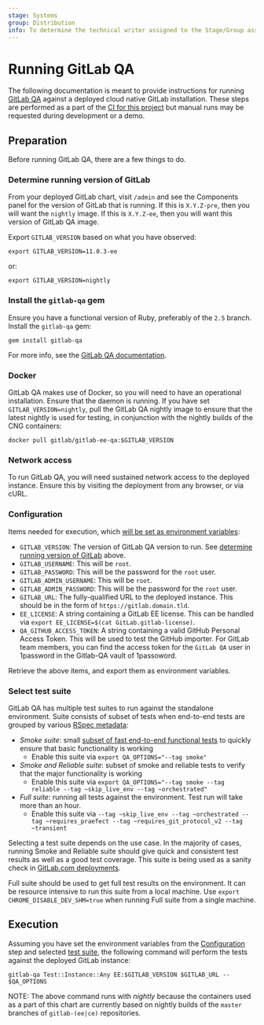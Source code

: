 ```yaml
---
stage: Systems
group: Distribution
info: To determine the technical writer assigned to the Stage/Group associated with this page, see https://about.gitlab.com/handbook/product/ux/technical-writing/#assignments
---
```


# Running GitLab QA

The following documentation is meant to provide instructions for running
[GitLab QA](https://gitlab.com/gitlab-org/gitlab-qa) against a deployed cloud
native GitLab installation. These steps are performed as a part of the
[CI for this project](https://gitlab.com/gitlab-org/charts/gitlab/tree/master/.gitlab-ci.yml)
but manual runs may be requested during development or a demo.

## Preparation

Before running GitLab QA, there are a few things to do.

### Determine running version of GitLab

From your deployed GitLab chart, visit `/admin` and see the Components panel
for the version of GitLab that is running. If this is `X.Y.Z-pre`, then you
will want the `nightly` image. If this is `X.Y.Z-ee`, then you will want this
version of GitLab QA image.

Export `GITLAB_VERSION` based on what you have observed:

```shell
export GITLAB_VERSION=11.0.3-ee
```

or:

```shell
export GITLAB_VERSION=nightly
```

### Install the `gitlab-qa` gem

Ensure you have a functional version of Ruby, preferably of the `2.5` branch.
Install the `gitlab-qa` gem:

```shell
gem install gitlab-qa
```

For more info, see the [GitLab QA documentation](https://gitlab.com/gitlab-org/gitlab-qa#how-can-you-use-it).

### Docker

GitLab QA makes use of Docker, so you will need to have an operational
installation. Ensure that the daemon is running. If you have set `GITLAB_VERSION=nightly`,
pull the GitLab QA nightly image to ensure that the latest nightly is used for
testing, in conjunction with the nightly builds of the CNG containers:

```shell
docker pull gitlab/gitlab-ee-qa:$GITLAB_VERSION
```

### Network access

To run GitLab QA, you will need sustained network access to the deployed instance.
Ensure this by visiting the deployment from any browser, or via cURL.

### Configuration

Items needed for execution, which
[will be set as environment variables](https://gitlab.com/gitlab-org/gitlab-qa#supported-environment-variables):

- `GITLAB_VERSION`: The version of GitLab QA version to run. See [determine running version of GitLab](#determine-running-version-of-gitlab) above.
- `GITLAB_USERNAME`: This will be `root`.
- `GITLAB_PASSWORD`: This will be the password for the `root` user.
- `GITLAB_ADMIN_USERNAME`: This will be `root`.
- `GITLAB_ADMIN_PASSWORD`: This will be the password for the `root` user.
- `GITLAB_URL`: The fully-qualified URL to the deployed instance. This should be
  in the form of `https://gitlab.domain.tld`.
- `EE_LICENSE`: A string containing a GitLab EE license. This can be handled
  via `export EE_LICENSE=$(cat GitLab.gitlab-license)`.
- `QA_GITHUB_ACCESS_TOKEN`: A string containing a valid GitHub Personal Access Token.
  This will be used to test the GitHub importer. For GitLab team members, you can
  find the access token for the `GitLab QA` user in 1password in the Gitlab-QA vault of 1passoword.

Retrieve the above items, and export them as environment variables.

### Select test suite

GitLab QA has multiple test suites to run against the standalone environment. Suite consists of subset of tests
when end-to-end tests are grouped by various [RSpec metadata](https://docs.gitlab.com/ee/development/testing_guide/end_to_end/rspec_metadata_tests.html):

- _Smoke suite_: small [subset of fast end-to-end functional tests](https://docs.gitlab.com/ee/development/testing_guide/smoke.html)
to quickly ensure that basic functionality is working
  - Enable this suite via `export QA_OPTIONS="--tag smoke"`
- _Smoke and Reliable suite_: subset of smoke and reliable tests to verify that the
major functionality is working
  - Enable this suite via `export QA_OPTIONS="--tag smoke --tag reliable --tag ~skip_live_env --tag ~orchestrated"`
- _Full suite_: running all tests against the environment. Test run will take more than an hour.
  - Enable this suite via `--tag ~skip_live_env --tag ~orchestrated --tag ~requires_praefect --tag ~requires_git_protocol_v2 --tag ~transient`

Selecting a test suite depends on the use case. In the majority of cases, running
Smoke and Reliable suite should give quick and consistent test results
as well as a good test coverage. This suite is being used as a sanity
check in [GitLab.com deployments](https://about.gitlab.com/handbook/engineering/releases/#gitlabcom-deployments-process).

Full suite should be used to get full test results on the environment. It can be resource
intensive to run this suite from a local machine. Use `export CHROME_DISABLE_DEV_SHM=true`
when running Full suite from a single machine.

## Execution

Assuming you have set the environment variables from the
[Configuration](#configuration) step and selected [test suite](#select-test-suite),
the following command will perform the tests against the deployed GitLab instance:

```shell
gitlab-qa Test::Instance::Any EE:$GITLAB_VERSION $GITLAB_URL -- $QA_OPTIONS
```

NOTE:
The above command runs with _nightly_ because the containers used as a
part of this chart are currently based on nightly builds of the `master` branches
of `gitlab-(ee|ce)` repositories.
